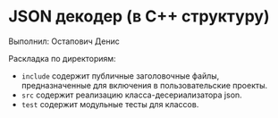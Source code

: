 # JSON декодер (в C++ структуру)

Выполнил: Остапович Денис

Раскладка по директориям:

  - `include` содержит публичные заголовочные файлы, предназначенные для
    включения в пользовательские проекты.
  - `src` содержит реализацию класса-десериализатора json.
  - `test` содержит модульные тесты для классов.

<!-- - `docs` содержит документацию на класс. -->
